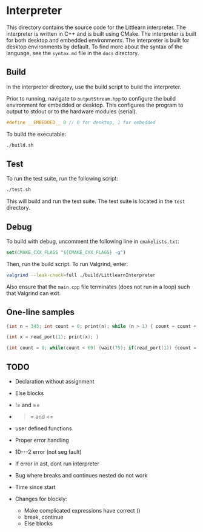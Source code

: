 # Interpreter

This directory contains the source code for the Littlearn interpreter. The interpreter is written in C++ and is built using CMake. The interpreter is built for both desktop and embedded environments. The interpreter is built for desktop environments by default. To find more about the syntax of the language, see the `syntax.md` file in the `docs` directory.

## Build


In the interpreter directory, use the build script to build the interpreter.

Prior to running, navigate to `outputStream.hpp` to configure the build environment for embedded or desktop. This configures the program to output to stdout or to the hardware modules (serial).

```cpp
#define __EMBEDDED__ 0 // 0 for desktop, 1 for embedded
```

To build the executable:

```bash
./build.sh
```

## Test

To run the test suite, run the following script:

```bash
./test.sh
```

This will build and run the test suite. The test suite is located in the `test` directory.

## Debug

To build with debug, uncomment the following line in `cmakelists.txt`:

```cmake
set(CMAKE_CXX_FLAGS "${CMAKE_CXX_FLAGS} -g")
```

Then, run the build script. To run Valgrind, enter:

```bash
valgrind --leak-check=full ./build/LittlearnInterpreter
```

Also ensure that the `main.cpp` file terminates (does not run in a loop) such that Valgrind can exit.

## One-line samples

```c
{int n = 343; int count = 0; print(n); while (n > 1) { count = count + 1; if (n % 2) { n = 3 * n + 1; } else { n = n / 2; } print(n); wait(5); } print(count);}
```

```c
{int x = read_port(1); print(x); }
```

```c
{int count = 0; while(count < 69) {wait(75); if(read_port(1)) {count = count + 1; print_seven_segment(count); write_port(2,1); int tmp = count % 2; if(tmp){write_port(2,1);} if(1-tmp){write_port(2,0);}}}}
```




## TODO

* Declaration without assignment
* Else blocks
* != and ==
* >= and <=
* user defined functions

* Proper error handling
* 10---2 error (not seg fault)
* If error in ast, dont run interpreter
* Bug where breaks and continues nested do not work
* Time since start


* Changes for blockly:
  * Make complicated expressions have correct ()
  * break, continue
  * Else blocks